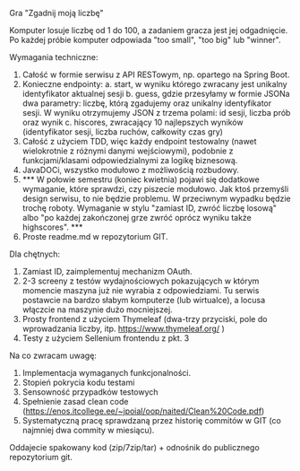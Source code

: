 Gra "Zgadnij moją liczbę"

Komputer losuje liczbę od 1 do 100, a zadaniem gracza jest jej odgadnięcie. Po każdej próbie komputer odpowiada "too small", "too big" lub "winner".

Wymagania techniczne:
1. Całość w formie serwisu z API RESTowym, np. opartego na Spring Boot.
2. Konieczne endpointy:
a. start, w wyniku którego zwracany jest unikalny identyfikator aktualnej sesji
b. guess, gdzie przesyłamy w formie JSONa dwa parametry: liczbę, którą zgadujemy oraz unikalny identyfikator sesji. W wyniku otrzymujemy JSON z trzema polami: id sesji, liczba prób oraz wynik
c. hiscores, zwracający 10 najlepszych wyników (identyfikator sesji, liczba ruchów, całkowity czas gry)
3. Całość z użyciem TDD, więc każdy endpoint testowalny (nawet wielokrotnie z różnymi danymi wejściowymi), podobnie z funkcjami/klasami odpowiedzialnymi za logikę biznesową.
4. JavaDOCi, wszystko modułowo z możliwością rozbudowy.
5. *** W połowie semestru (koniec kwietnia) pojawi się dodatkowe wymaganie, które sprawdzi, czy piszecie modułowo. Jak ktoś przemyśli design serwisu, to nie będzie problemu. W przeciwnym wypadku będzie trochę roboty. Wymaganie w stylu "zamiast ID, zwróć liczbę losową" albo "po każdej zakończonej grze zwróć oprócz wyniku także highscores". ***
6. Proste readme.md w repozytorium GIT.


Dla chętnych:
1. Zamiast ID, zaimplementuj mechanizm OAuth.
2. 2-3 screeny z testów wydajnościowych pokazujących w którym momencie maszyna już nie wyrabia z odpowiedziami. Tu serwis postawcie na bardzo słabym komputerze (lub wirtualce), a locusa włączcie na maszynie dużo mocniejszej.
3. Prosty frontend z użyciem Thymeleaf (dwa-trzy przyciski, pole do wprowadzania liczby, itp. https://www.thymeleaf.org/ )
4. Testy z użyciem Sellenium frontendu z pkt. 3


Na co zwracam uwagę:
1. Implementacja wymaganych funkcjonalności.
2. Stopień pokrycia kodu testami
3. Sensowność przypadków testowych
4. Spełnienie zasad clean code (https://enos.itcollege.ee/~jpoial/oop/naited/Clean%20Code.pdf)
5. Systematyczną pracę sprawdzaną przez historię commitów w GIT (co najmniej dwa commity w miesiącu).

Oddajecie spakowany kod (zip/7zip/tar) + odnośnik do publicznego repozytorium git.

